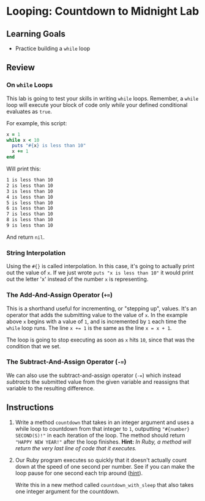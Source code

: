 # Looping: Countdown to Midnight Lab

## Learning Goals

- Practice building a `while` loop

## Review

### On `while` Loops

This lab is going to test your skills in writing `while` loops. Remember, a
`while` loop will execute your block of code only _while_ your defined
conditional evaluates as `true`.

For example, this script:

```rb
x = 1
while x < 10
  puts "#{x} is less than 10"
  x += 1
end
```

Will print this:

```txt
1 is less than 10
2 is less than 10
3 is less than 10
4 is less than 10
5 is less than 10
6 is less than 10
7 is less than 10
8 is less than 10
9 is less than 10
```

And return `nil`.

### String Interpolation

Using the `#{}` is called interpolation. In this case, it's going to actually
print out the value of `x`. If we just wrote `puts "x is less than 10"` it would
print out the letter 'x' instead of the number `x` is representing.

### The Add-And-Assign Operator (`+=`)

This is a shorthand useful for incrementing, or "stepping up", values. It's an
operator that adds the submitting value to the value of `x`. In the example
above `x` begins with a value of `1`, and is incremented by `1` each time the
`while` loop runs. The line `x += 1` is the same as the line `x = x + 1`.

The loop is going to stop executing as soon as `x` hits `10`, since that was the
condition that we set.

### The Subtract-And-Assign Operator (`-=`)

We can also use the subtract-and-assign operator (`-=`) which instead
_subtracts_ the submitted value from the given variable and reassigns that
variable to the resulting difference.

## Instructions

1. Write a method `countdown` that takes in an integer argument and uses a while
   loop to countdown from that integer to `1`, outputting
   `"#{number} SECOND(S)!"` in each iteration of the loop. The method should
   return `"HAPPY NEW YEAR!"` after the loop finishes. **Hint:** _In Ruby, a
   method will return the very last line of code that it executes._

2. Our Ruby program executes so quickly that it doesn't actually count down at
   the speed of one second per number. See if you can make the loop pause for
   one second each trip around ([hint][sleep hint]).

   Write this in a new method called `countdown_with_sleep` that also takes one
   integer argument for the countdown.

[sleep hint]: http://stackoverflow.com/questions/1329967/tell-ruby-program-to-wait-some-amount-of-time

